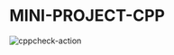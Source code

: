 # MINI-PROJECT-CPP

![cppcheck-action](https://github.com/99002580/MINI-PROJECT-CPP/workflows/cppcheck-action/badge.svg?branch=main)
